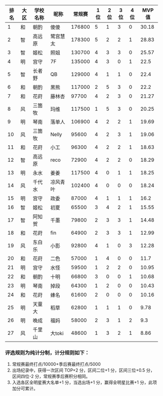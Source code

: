 | 排名 | 大区 | 学校名称 | 昵称     | 常规赛 | 1位 | 2位 | 3位 | 4位 | MVP值 |
| ---- | ---- | -------- | -------- | ------ | --- | --- | --- | --- | ----- |
|	1	|	和	|	朝酌	|	傻傻	|	176800	|	5	|	1	|	3	|	0	|	30.18	|
|	2	|	智	|	高远原	|	鹭宫慧太	|	178300	|	5	|	2	|	2	|	1	|	28.83	|
|	3	|	智	|	姬松	|	照姐	|	130700	|	4	|	3	|	3	|	0	|	25.57	|
|	4	|	明	|	宫守	|	7F	|	135000	|	4	|	3	|	0	|	1	|	22.5	|
|	5	|	智	|	长者野	|	QB	|	129000	|	4	|	1	|	1	|	0	|	22.4	|
|	6	|	和	|	朝酌	|	黑熊	|	117000	|	2	|	5	|	3	|	0	|	22.2	|
|	7	|	和	|	花莳	|	藤林杏	|	97700	|	4	|	2	|	3	|	0	|	21.27	|
|	8	|	风	|	三箇牧	|	玛维	|	117500	|	1	|	5	|	3	|	0	|	20.25	|
|	9	|	明	|	琴南	|	落单人	|	106900	|	4	|	2	|	2	|	1	|	19.69	|
|	10	|	风	|	三箇牧	|	Nelly	|	95600	|	4	|	2	|	3	|	1	|	19.06	|
|	11	|	和	|	花莳	|	小工	|	96300	|	4	|	2	|	2	|	1	|	18.63	|
|	12	|	智	|	高远原	|	reco	|	72900	|	4	|	2	|	2	|	0	|	18.29	|
|	13	|	明	|	永水	|	姜姜	|	117500	|	4	|	0	|	1	|	1	|	18.25	|
|	14	|	风	|	千代水	|	凉风青叶	|	102400	|	4	|	0	|	0	|	0	|	18.24	|
|	15	|	明	|	宫守	|	政委	|	87000	|	4	|	1	|	1	|	1	|	16.2	|
|	16	|	智	|	姬松	|	初夏	|	65500	|	3	|	4	|	2	|	1	|	15.55	|
|	17	|	智	|	阿知贺	|	千墨	|	79800	|	2	|	3	|	3	|	1	|	14.48	|
|	18	|	和	|	花莳	|	fin	|	64900	|	2	|	3	|	3	|	1	|	12.99	|
|	19	|	风	|	东白乐	|	小影	|	92800	|	4	|	1	|	0	|	3	|	12.28	|
|	20	|	和	|	花莳	|	二色	|	57000	|	1	|	4	|	0	|	0	|	11.7	|
|	21	|	明	|	宫守	|	水怪	|	59500	|	1	|	2	|	2	|	0	|	10.95	|
|	22	|	和	|	朝酌	|	十明	|	66800	|	3	|	0	|	0	|	1	|	10.68	|
|	23	|	明	|	琴南	|	掉段	|	64300	|	1	|	2	|	0	|	0	|	10.43	|
|	24	|	和	|	花莳	|	蜂名	|	61600	|	2	|	0	|	0	|	0	|	10.16	|
|	25	|	明	|	天童大	|	稻草	|	62800	|	1	|	1	|	1	|	0	|	9.78	|
|	26	|	明	|	晚成	|	福妈	|	58000	|	2	|	3	|	1	|	2	|	9.3	|
|	27	|	风	|	千里山	|	大toki	|	48600	|	1	|	3	|	2	|	1	|	8.86	|


### 评选规则为纯计分制，计分规则如下：
1. 常规赛最终打点/10000+季后赛最终打点/5000
2. 出场纪录中，获得一次区间 TOP+2 分，区间二位+1 分，区间三位+0.5 分，区间四位-2 分，常规赛季后赛积分相同。
3. 入选各区全明星赛大名单+1 分，当选出场+1 分，赢得全明星比赛+1 分，此项加分可累计。
